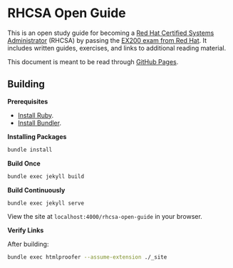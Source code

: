 # RHCSA Open Guide

This is an open study guide for becoming a [Red Hat Certified Systems Administrator](https://www.redhat.com/en/services/certification/rhcsa) (RHCSA)
by passing the [EX200 exam from Red Hat](https://www.redhat.com/en/services/training/ex200-red-hat-certified-system-administrator-rhcsa-exam).
It includes written guides, exercises, and links to additional reading material.

This document is meant to be read through [GitHub Pages](http://rbong.github.io/rhcsa-open-guide).

## Building

**Prerequisites**

* [Install Ruby](https://www.ruby-lang.org/en/documentation/installation/).
* [Install Bundler](https://bundler.io/).

**Installing Packages**

```sh
bundle install
```

**Build Once**

```sh
bundle exec jekyll build
```

**Build Continuously**

```sh
bundle exec jekyll serve
```

View the site at `localhost:4000/rhcsa-open-guide` in your browser.

**Verify Links**

After building:

```sh
bundle exec htmlproofer --assume-extension ./_site
```
